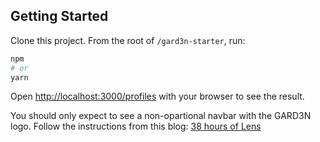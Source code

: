 ## Getting Started

Clone this project. From the root of `/gard3n-starter`, run:

```bash
npm
# or
yarn
```

Open [http://localhost:3000/profiles](http://localhost:3000/profiles) with your browser to see the result.

You should only expect to see a non-opartional navbar with the GARD3N logo. Follow the instructions from this blog: [38 hours of Lens](https://vanessamercado.hashnode.dev/38-hours-of-lens)
